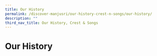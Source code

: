 ```yaml
---
title: Our History
permalink: /discover-manjusri/our-history-crest-n-songs/our-history/
description: ""
third_nav_title: Our History, Crest & Songs
---
```

# Our History